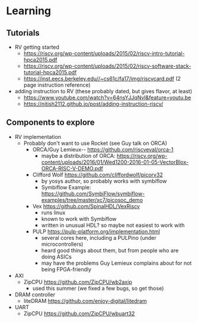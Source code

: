 # Learning

## Tutorials

* RV getting started
	 *  https://riscv.org/wp-content/uploads/2015/02/riscv-intro-tutorial-hpca2015.pdf
	 *  https://riscv.org/wp-content/uploads/2015/02/riscv-software-stack-tutorial-hpca2015.pdf
	 *  https://inst.eecs.berkeley.edu//~cs61c/fa17/img/riscvcard.pdf (2 page instruction reference)
*	adding instruction to RV (these probably dated, but gives flavor, at least)
  	  *  https://www.youtube.com/watch?v=64nsYJJqNvI&feature=youtu.be
	  * https://nitish2112.github.io/post/adding-instruction-riscv/


## Components to explore

* RV implementation
  * Probably don't want to use Rocket (see Guy talk on ORCA)
	  * ORCA/Guy Lemieux-- https://github.com/riscveval/orca-1
	     * maybe a distribution of ORCA: https://riscv.org/wp-content/uploads/2016/01/Wed1200-2016-01-05-VectorBlox-ORCA-RISC-V-DEMO.pdf
	 * Clifford Wolf https://github.com/cliffordwolf/picorv32
	     * by yosys author, so probably works with symbiflow
	     * Symbiflow Example: https://github.com/SymbiFlow/symbiflow-examples/tree/master/xc7/picosoc_demo
	 * Vex https://github.com/SpinalHDL/VexRiscv
	     * runs linux
	     * known to work with Symbiflow
		 * written in  unusual HDL? so maybe not easiest to work with
	 * PULP https://pulp-platform.org/implementation.html
         * several cores here, including a PULPino (under microcontrollers)
	     * heard good things about them, but from people who are doing ASICs
		 * may have the problems Guy Lemieux complains about for not being FPGA-friendly
* AXI
     * ZipCPU https://github.com/ZipCPU/wb2axip
        * used this summer (we fixed a few bugs, so get those)
* DRAM controller
	* liteDRAM https://github.com/enjoy-digital/litedram
* UART
    * ZipCPU https://github.com/ZipCPU/wbuart32




